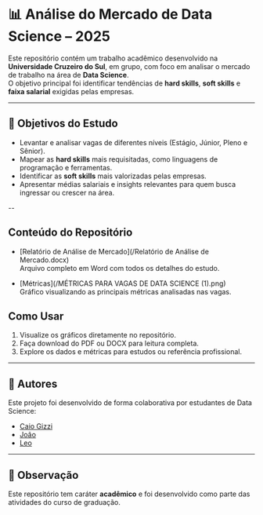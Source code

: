 # 📊 Análise do Mercado de Data Science – 2025

Este repositório contém um trabalho acadêmico desenvolvido na **Universidade Cruzeiro do Sul**, em grupo, com foco em analisar o mercado de trabalho na área de **Data Science**.  
O objetivo principal foi identificar tendências de **hard skills**, **soft skills** e **faixa salarial** exigidas pelas empresas.

---

## 🎯 Objetivos do Estudo
- Levantar e analisar vagas de diferentes níveis (Estágio, Júnior, Pleno e Sênior).  
- Mapear as **hard skills** mais requisitadas, como linguagens de programação e ferramentas.  
- Identificar as **soft skills** mais valorizadas pelas empresas.  
- Apresentar médias salariais e insights relevantes para quem busca ingressar ou crescer na área. 

--

## Conteúdo do Repositório

- [Relatório de Análise de Mercado](/Relatório de Análise de Mercado.docx)  
  Arquivo completo em Word com todos os detalhes do estudo.  

- [Métricas](/MÉTRICAS PARA VAGAS DE DATA SCIENCE (1).png)  
  Gráfico visualizando as principais métricas analisadas nas vagas.  


## Como Usar

1. Visualize os gráficos diretamente no repositório.  
2. Faça download do PDF ou DOCX para leitura completa.  
3. Explore os dados e métricas para estudos ou referência profissional.  

---

## 👥 Autores
Este projeto foi desenvolvido de forma colaborativa por estudantes de Data Science:  
- [Caio Gizzi](https://github.com/CaioGizzi)  
- [João](https://github.com/devjoaovieira)  
- [Leo](https://github.com/leosilvas-collab)  

---

## 📌 Observação
Este repositório tem caráter **acadêmico** e foi desenvolvido como parte das atividades do curso de graduação.
